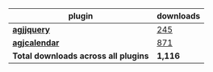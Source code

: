 plugin|downloads
------|----------
[**agjjquery**](https://www.npmjs.com/package/agjjquery)|[245](https://www.npmjs.com/package/agjjquery)
[**agjcalendar**](https://www.npmjs.com/package/agjcalendar)|[871](https://www.npmjs.com/package/agjcalendar)
**Total downloads across all plugins**|**1,116**
